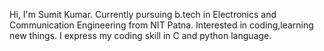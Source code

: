 Hi, I'm Sumit Kumar.
Currently pursuing b.tech in Electronics and Communication Engineering from NIT Patna.
Interested in coding,learning new things.
I express my coding skill in C and python language.
